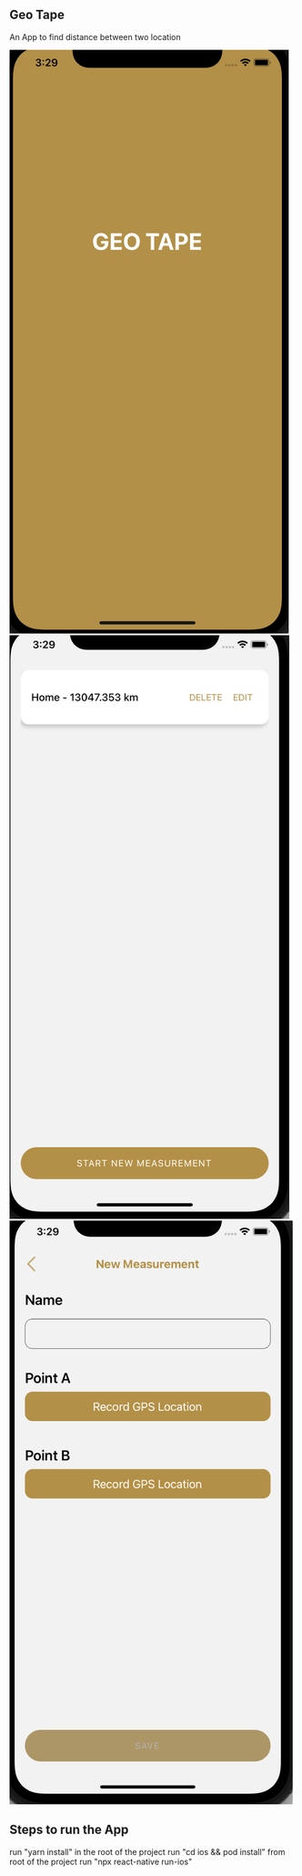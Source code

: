 ## Geo Tape
An App to find distance between two location

![Alt text](./images/1.png "Splash Screen") ![Alt text](./images/2.png "Home Screen") ![Alt text](./images/3.png "Add Measurement Screen")

## Steps to run the App
run "yarn install" in the root of the project
run "cd ios && pod install"
from root of the project run "npx react-native run-ios"